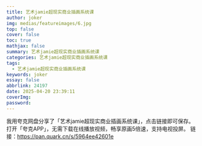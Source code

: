 ```yaml
---
title: 艺术jamie超现实商业插画系统课
author: joker
img: medias/featureimages/6.jpg
top: false
cover: false
toc: true
mathjax: false
summary: 艺术jamie超现实商业插画系统课
categories: 艺术jamie超现实商业插画系统课
tags:
  - 艺术jamie超现实商业插画系统课
keywords: joker
essay: false
abbrlink: 24197
date: 2025-04-20 23:39:11
coverImg:
password:
---
```


我用夸克网盘分享了「艺术jamie超现实商业插画系统课」，点击链接即可保存。打开「夸克APP」，无需下载在线播放视频，畅享原画5倍速，支持电视投屏。
链接：https://pan.quark.cn/s/5964ee42601e
